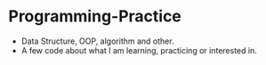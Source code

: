 # Programming-Practice
- Data Structure, OOP, algorithm and other.
- A few code about what I am learning, practicing or interested in.

